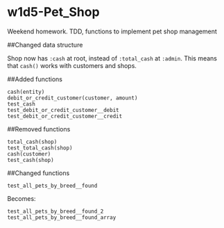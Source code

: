 # w1d5-Pet_Shop
Weekend homework. TDD, functions to implement pet shop management

##Changed data structure

Shop now has `:cash` at root, instead of `:total_cash` at `:admin`. This means that `cash()` works with customers and shops.

##Added functions
```
cash(entity)
debit_or_credit_customer(customer, amount)
test_cash
test_debit_or_credit_customer__debit
test_debit_or_credit_customer__credit
```
##Removed functions
```
total_cash(shop)
test_total_cash(shop)
cash(customer)
test_cash(shop)
```
##Changed functions

`test_all_pets_by_breed__found`

Becomes:
```
test_all_pets_by_breed__found_2
test_all_pets_by_breed__found_array
```
